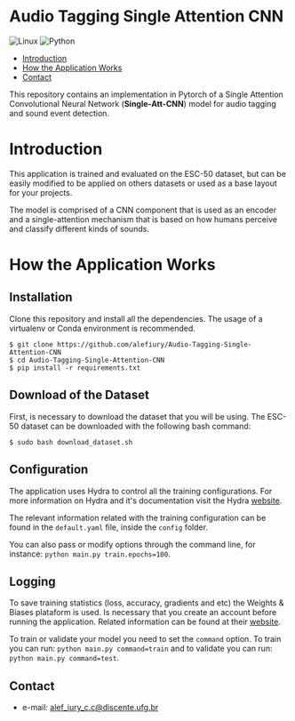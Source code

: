 # Audio Tagging Single Attention CNN

![Linux](https://img.shields.io/badge/Linux-FCC624?style=for-the-badge&logo=linux&logoColor=black)
![Python](https://img.shields.io/badge/python-3670A0?style=for-the-badge&logo=python&logoColor=ffdd54)

- [Introduction](#Introduction)
- [How the Application Works](#How-the-Application-Works)
- [Contact](#Contact)

This repository contains an implementation in Pytorch of a Single Attention Convolutional Neural Network 
(**Single-Att-CNN**) model for audio tagging and sound event detection.

# Introduction

This application is trained and evaluated on the ESC-50 dataset, but can be easily modified to be
applied on others datasets or used as a base layout for your projects.

The model is comprised of a CNN component that is used as an encoder and a single-attention mechanism
that is based on how humans perceive and classify different kinds of sounds.


# How the Application Works

## Installation

Clone this repository and install all the dependencies. 
The usage of a virtualenv or Conda environment is recommended.

```
$ git clone https://github.com/alefiury/Audio-Tagging-Single-Attention-CNN
$ cd Audio-Tagging-Single-Attention-CNN
$ pip install -r requirements.txt
```

## Download of the Dataset

First, is necessary to download the dataset that you will be using. The ESC-50 dataset can be
downloaded with the following bash command:

```
$ sudo bash download_dataset.sh
```

## Configuration

The application uses Hydra to control all the training configurations. For more
information on Hydra and it's documentation visit the Hydra [website](https://hydra.cc/).

The relevant information related with the training configuration can be found in the `default.yaml` 
file, inside the `config` folder.

You can also pass or modify options through the command line, for instance: `python main.py train.epochs=100`.

## Logging

To save training statistics (loss, accuracy, gradients and etc) the Weights & Biases plataform is used. 
Is necessary that you create an account before running the application. 
Related information can be found at their [website](https://wandb.ai/site).

To train or validate your model you need to set the `command` option. To train you can run: `python main.py command=train`
and to validate you can run: `python main.py command=test`.

## Contact

- e-mail: alef_iury_c.c@discente.ufg.br
